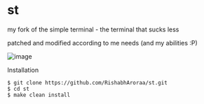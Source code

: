 # st
my fork of the simple terminal - the terminal that sucks less

patched and modified according to me needs (and my abilities :P)

![image](https://i.imgur.com/eCFX7ze.png)


Installation

```
$ git clone https://github.com/RishabhAroraa/st.git
$ cd st
$ make clean install
```
